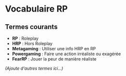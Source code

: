 # Vocabulaire RP

## Termes courants

- **RP** : Roleplay
- **HRP** : Hors Roleplay
- **Metagaming** : Utiliser une info HRP en RP
- **Powergaming** : Faire une action irréaliste ou exagérée
- **FearRP** : Jouer la peur de manière réaliste

*(Ajoute d'autres termes ici...)*
